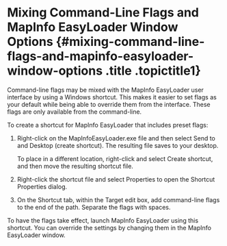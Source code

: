 Mixing Command-Line Flags and MapInfo EasyLoader Window Options {#mixing-command-line-flags-and-mapinfo-easyloader-window-options .title .topictitle1}
===============================================================

Command-line flags may be mixed with the MapInfo EasyLoader user interface by using a Windows shortcut. This makes it easier to set flags as your default while being able to override them from the interface. These flags are only available from the command-line.

To create a shortcut for MapInfo EasyLoader that includes preset flags:

1.  <span class="ph cmd">Right-click on the <span class="ph filepath">MapInfoEasyLoader.exe</span> file and then select <span class="ph uicontrol">Send to</span> and <span class="ph uicontrol">Desktop (create shortcut)</span>. The resulting file saves to your desktop.</span>
    

    To place in a different location, right-click and select <span class="ph uicontrol">Create shortcut</span>, and then move the resulting shortcut file.

    

2.  <span class="ph cmd">Right-click the shortcut file and select <span class="ph uicontrol">Properties</span> to open the <span class="keyword wintitle">Shortcut Properties</span> dialog.</span>
3.  <span class="ph cmd">On the <span class="ph uicontrol">Shortcut</span> tab, within the <span class="ph uicontrol">Target</span> edit box, add command-line flags to the end of the path. Separate the flags with spaces.</span>

To have the flags take effect, launch MapInfo EasyLoader using this shortcut. You can override the settings by changing them in the MapInfo EasyLoader window.

